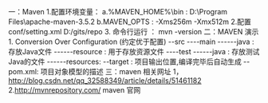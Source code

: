 一：Maven
    1.配置环境变量：
        a.%MAVEN_HOME%\bin : D:\Program Files\apache-maven-3.5.2
        b.MAVEN_OPTS : -Xms256m -Xmx512m
    2.配置 conf/setting.xml <localRepository>D:/gits/repo</localRepository>
    3. 命令行运行 ： mvn -version
二：MAVEN 演示
    1. Conversion Over Configuration (约定优于配置)
    --src
    ----main
    ------java : 存放Java文件
    ------resource : 用于存放资源文件
    ----test
    ------java : 存放测试Java的文件
    ------resources:
    --target : 项目输出位置,编译完毕后自动生成
    --pom.xml: 项目对象模型的描述
三：maven 相关网址
    1，http://blog.csdn.net/qq_32588349/article/details/51461182
    2.http://mvnrepository.com/    maven 官网